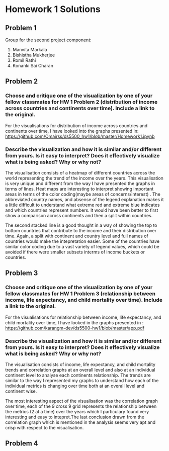 # Homework 1 Solutions 

## Problem 1

Group for the second project component:
1) Manvita Markala
2) Bishistha Mukherjee
3) Romil Rathi
4) Konanki Sai Charan

## Problem 2

### Choose and critique one of the visualization by one of your fellow classmates for HW 1 Problem 2 (distribution of income across countries and continents over time). Include a link to the original.

For the visualisations for distribution of income across countries and continents over time, I have looked into the graphs presented in:
https://github.com/Omairss/ds5500_hw1/blob/master/Homework1.ipynb

### Describe the visualization and how it is similar and/or different from yours. Is it easy to interpret? Does it effectively visualize what is being asked? Why or why not?

The visualisation consists of a heatmap of different countries across the world representing the trend of the income over the years. 
This visualisation is very unique and different from the way I have presented the graphs in terms of lines. Heat maps are interesting to interpret showing important areas in terms of the color coding(maybe areas of concerns/interest) . The abbreviated country names, and absense of the legend explanation makes it a little difficult to understand what extreme red and extreme blue indicates and which countries represent numbers. It would have been better to first show a comparison across continents and then a split within countries.

The second stacked line is a good thought in a way of showing the top to bottom countries that contribute to the income and their distribution over time. Again, a split with continent and country level and full names of countries would make the intepretation easier. Some of the countries have similar color coding due to a vast variety of legend values, which could be avoided if there were smaller subsets interms of income buckets or countries.

## Problem 3

### Choose and critique one of the visualization by one of your fellow classmates for HW 1 Problem 3 (relationship between income, life expectancy, and child mortality over time). Include a link to the original.

For the visualisations for relationship between income, life expectancy, and child mortality over time, I have looked in the graphs presented in :
https://github.com/karangm-dev/ds5500-hw1/blob/master/app.pdf

### Describe the visualization and how it is similar and/or different from yours. Is it easy to interpret? Does it effectively visualize what is being asked? Why or why not?

The visualisation consists of income, life expectancy, and child mortality trends and correlation graphs at an overall level and 
also at an individual continent level to analyse each continents relationship. The trends are similar to the way I represented my graphs to understand how each of the individual metrics is changing over time both at an overall level and continent wise. 

The most interesting aspect of the visualisation was the correlation graph over time, each of the 9 cross 9 grid represents the relationship between the metrics (2 at a time) over the years which I particulary found very interesting and easy to intepret.The last conclusion drawn from the correlation graph which is mentioned in the analysis seems very apt and crisp with respect to the visualisation.

## Problem 4








